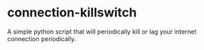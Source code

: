 # connection-killswitch
A simple python script that will periodically kill or lag your internet connection periodically.

